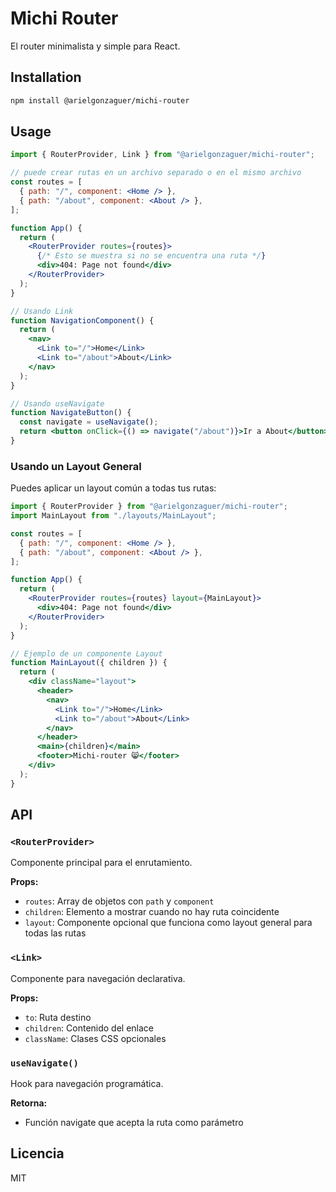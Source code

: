 # Michi Router

El router minimalista y simple para React.

## Installation

```bash
npm install @arielgonzaguer/michi-router
```

## Usage

```jsx
import { RouterProvider, Link } from "@arielgonzaguer/michi-router";

// puede crear rutas en un archivo separado o en el mismo archivo
const routes = [
  { path: "/", component: <Home /> },
  { path: "/about", component: <About /> },
];

function App() {
  return (
    <RouterProvider routes={routes}>
      {/* Esto se muestra si no se encuentra una ruta */}
      <div>404: Page not found</div>
    </RouterProvider>
  );
}

// Usando Link
function NavigationComponent() {
  return (
    <nav>
      <Link to="/">Home</Link>
      <Link to="/about">About</Link>
    </nav>
  );
}

// Usando useNavigate
function NavigateButton() {
  const navigate = useNavigate();
  return <button onClick={() => navigate("/about")}>Ir a About</button>;
}
```

### Usando un Layout General

Puedes aplicar un layout común a todas tus rutas:

```jsx
import { RouterProvider } from "@arielgonzaguer/michi-router";
import MainLayout from "./layouts/MainLayout";

const routes = [
  { path: "/", component: <Home /> },
  { path: "/about", component: <About /> },
];

function App() {
  return (
    <RouterProvider routes={routes} layout={MainLayout}>
      <div>404: Page not found</div>
    </RouterProvider>
  );
}

// Ejemplo de un componente Layout
function MainLayout({ children }) {
  return (
    <div className="layout">
      <header>
        <nav>
          <Link to="/">Home</Link>
          <Link to="/about">About</Link>
        </nav>
      </header>
      <main>{children}</main>
      <footer>Michi-router 😸</footer>
    </div>
  );
}
```

## API

### `<RouterProvider>`

Componente principal para el enrutamiento.

**Props:**

- `routes`: Array de objetos con `path` y `component`
- `children`: Elemento a mostrar cuando no hay ruta coincidente
- `layout`: Componente opcional que funciona como layout general para todas las rutas

### `<Link>`

Componente para navegación declarativa.

**Props:**

- `to`: Ruta destino
- `children`: Contenido del enlace
- `className`: Clases CSS opcionales

### `useNavigate()`

Hook para navegación programática.

**Retorna:**

- Función navigate que acepta la ruta como parámetro

## Licencia

MIT
